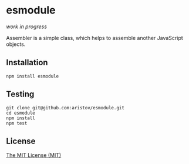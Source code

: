 # esmodule

_work in progress_

Assembler is a simple class, which helps to assemble another JavaScript objects.

## Installation

```
npm install esmodule
```

## Testing

```
git clone git@github.com:aristov/esmodule.git
cd esmodule
npm install
npm test
```

## License

[The MIT License (MIT)](https://raw.githubusercontent.com/aristov/esmodule/master/LICENSE)
